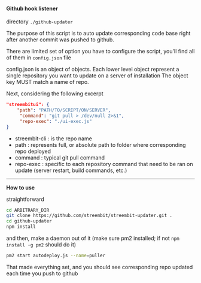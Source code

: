 #### Github hook listener

directory `./github-updater`

The purpose of this script is to auto update corresponding code base
right after another commit was pushed to github.

There are limited set of option you have to configure the script,
you'll find all of them in `config.json` file

config.json is an object of objects.
Each lower level object represent a single repository you want to update on a server of installation
The object key MUST match a name of repo.

Next, considering the following excerpt
```json
"streembitui": {
    "path": "PATH/TO/SCRIPT/ON/SERVER",
     "command": "git pull > /dev/null 2>&1",
     "repo-exec": "./ui-exec.js"
}
```
 - streembit-cli : is the repo name
 - path : represents full, or absolute path to folder where corresponding repo deployed
 - command : typical git pull command
 - repo-exec : specific to each repository command that need to be ran on update (server restart, build commands, etc.)

 ---------------

 **How to use**

 straightforward

 ```bash
 cd ARBITRARY_DIR
 git clone https://github.com/streembit/streembit-updater.git .
 cd github-updater
 npm install
 ```

 and then,
 make a daemon out of it (make sure pm2 installed; if not `npm install -g pm2` should do it)

 ```bash
 pm2 start autodeploy.js --name=puller
 ```

 That made everything set, and you should see corresponding repo updated each time you push to github
